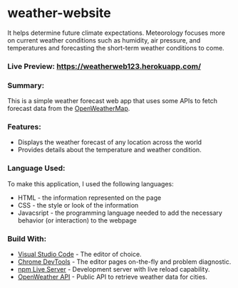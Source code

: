 


# weather-website

It helps determine future climate expectations. Meteorology focuses more on current weather conditions such as humidity, air pressure, and temperatures and forecasting the short-term weather conditions to come.

### Live Preview: https://weatherweb123.herokuapp.com/

### Summary:
This is a simple weather forecast web app that uses some APIs to fetch forecast data from the [OpenWeatherMap](https://openweathermap.org).

### Features:
  * Displays the weather forecast of any location across the world
  * Provides details about the temperature and weather condition.

### Language Used:
To make this application, I used the following languages:
  * HTML - the information represented on the page
  * CSS - the style or look of the information
  * Javacsript - the programming language needed to add the necessary behavior (or interaction) to the webpage

### Build With:
- [Visual Studio Code](http://code.visualstudio.com) - The editor of choice.
- [Chrome DevTools](https://developers.google.com/web/tools/chrome-devtools) - The editor pages on-the-fly and problem diagnostic.
- [npm Live Server](https://www.npmjs.com/) - Development server with live reload capability.
- [OpenWeather API](https://openweathermap.org/api) - Public API to retrieve weather data for cities.

